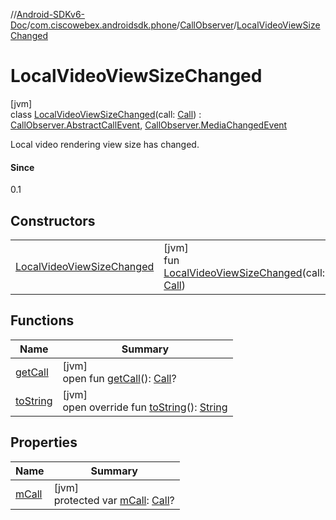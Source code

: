 //[Android-SDKv6-Doc](../../../../index.md)/[com.ciscowebex.androidsdk.phone](../../index.md)/[CallObserver](../index.md)/[LocalVideoViewSizeChanged](index.md)

# LocalVideoViewSizeChanged

[jvm]\
class [LocalVideoViewSizeChanged](index.md)(call: [Call](../../-call/index.md)) : [CallObserver.AbstractCallEvent](../-abstract-call-event/index.md), [CallObserver.MediaChangedEvent](../-media-changed-event/index.md)

Local video rendering view size has changed.

#### Since

0.1

## Constructors

| | |
|---|---|
| [LocalVideoViewSizeChanged](-local-video-view-size-changed.md) | [jvm]<br>fun [LocalVideoViewSizeChanged](-local-video-view-size-changed.md)(call: [Call](../../-call/index.md)) |

## Functions

| Name | Summary |
|---|---|
| [getCall](../-abstract-call-event/get-call.md) | [jvm]<br>open fun [getCall](../-abstract-call-event/get-call.md)(): [Call](../../-call/index.md)? |
| [toString](../-abstract-call-event/to-string.md) | [jvm]<br>open override fun [toString](../-abstract-call-event/to-string.md)(): [String](https://kotlinlang.org/api/latest/jvm/stdlib/kotlin/-string/index.html) |

## Properties

| Name | Summary |
|---|---|
| [mCall](../-abstract-call-event/m-call.md) | [jvm]<br>protected var [mCall](../-abstract-call-event/m-call.md): [Call](../../-call/index.md)? |
